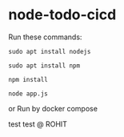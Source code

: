 # node-todo-cicd

Run these commands:


`sudo apt install nodejs`


`sudo apt install npm`


`npm install`

`node app.js`

or Run by docker compose

test
test @ ROHIT
